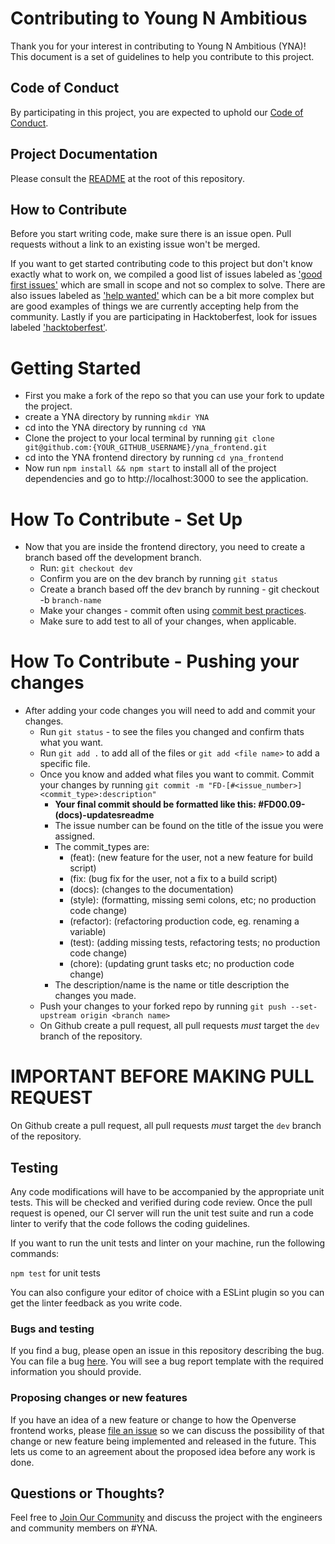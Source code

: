 # Contributing to Young N Ambitious

Thank you for your interest in contributing to Young N Ambitious (YNA)! This document is a set of guidelines to help you contribute to this project.

## Code of Conduct

By participating in this project, you are expected to uphold our [Code of Conduct](./CODE_OF_CONDUCT.md).

## Project Documentation

Please consult the [README](./README.md) at the root of this repository.

## How to Contribute

Before you start writing code, make sure there is an issue open. Pull requests without a link to an existing issue won't be merged.

If you want to get started contributing code to this project but don't know exactly what to work on, we compiled a good list of issues labeled as ['good first issues'](https://github.com/Young-N-Ambitious/yna_frontend/labels/good%20first%20issue) which are small in scope and not so complex to solve. There are also issues labeled as ['help wanted'](https://github.com/Young-N-Ambitious/yna_frontend/labels/help%20wanted) which can be a bit more complex but are good examples of things we are currently accepting help from the community. Lastly if you are participating in Hacktoberfest, look for issues labeled ['hacktoberfest'](https://github.com/Young-N-Ambitious/yna_frontend/labels/hacktoberfest).

# Getting Started

* First you make a fork of the repo so that you can use your fork to update the project. 
* create a YNA directory by running `mkdir YNA`
* cd into the YNA directory by running `cd YNA`
* Clone the project to your local terminal by running `git clone git@github.com:{YOUR_GITHUB_USERNAME}/yna_frontend.git`
* cd into the YNA frontend directory by running `cd yna_frontend`
* Now run `npm install && npm start` to install all of the project dependencies and go to http://localhost:3000 to see the application.

# How To Contribute - Set Up

* Now that you are inside the frontend directory, you need to create a branch based off the development branch.
    * Run: `git checkout dev` 
    * Confirm you are on the dev branch by running `git status`
    * Create a branch based off the dev branch by running - git checkout -b `branch-name`
    * Make your changes - commit often using [commit best practices][best_practices].
    * Make sure to add test to all of your changes, when applicable. 

[best_practices]: https://git-scm.com/book/en/v2/Distributed-Git-Contributing-to-a-Project#_commit_guidelines


# How To Contribute - Pushing your changes

* After adding your code changes you will need to add and commit your changes.
   * Run `git status` - to see the files you changed and confirm thats what you want.
   * Run `git add .` to add all of the files or `git add <file name>` to add a specific file.
   * Once you know and added what files you want to commit. Commit your changes by running `git commit -m "FD-[#<issue_number>]<commit_type>:description"`
        * **Your final commit should be formatted like this: #FD00.09-(docs)-updatesreadme**
        * The issue number can be found on the title of the issue you were assigned.
        * The commit_types are:
             * (feat): (new feature for the user, not a new feature for build script)
             * (fix: (bug fix for the user, not a fix to a build script)
             * (docs): (changes to the documentation)
             * (style): (formatting, missing semi colons, etc; no production code change)
             * (refactor): (refactoring production code, eg. renaming a variable)
             * (test): (adding missing tests, refactoring tests; no production code change)
             * (chore): (updating grunt tasks etc; no production code change)
        *  The description/name is the name or title description the changes you made.
   * Push your changes to your forked repo by running `git push --set-upstream origin <branch name>`
   * On Github create a pull request, all pull requests _must_ target the `dev` branch of the
   repository.

# IMPORTANT BEFORE MAKING PULL REQUEST 
On Github create a pull request, all pull requests _must_ target the `dev` branch of the repository.


## Testing 
Any code modifications will have to be accompanied by the appropriate unit tests. This will be checked and verified during code review. Once the pull request is opened, our CI server will run the unit test suite and run a code linter to verify that the code follows the coding guidelines.

If you want to run the unit tests and linter on your machine, run the following commands:

`npm test` for unit tests

You can also configure your editor of choice with a ESLint plugin so you can get the linter feedback as you write code.


### Bugs and testing

If you find a bug, please open an issue in this repository describing the bug. You can file a bug [here](https://github.com/Young-N-Ambitious/issues/new?template=bug_report.md). You will see a bug report template with the required information you should provide.

### Proposing changes or new features

If you have an idea of a new feature or change to how the Openverse frontend works, please [file an issue](https://github.com/Young-N-Ambitious/issues/new?template=feature_request.md) so we can discuss the possibility of that change or new feature being implemented and released in the future. This lets us come to an agreement about the proposed idea before any work is done.


## Questions or Thoughts?

Feel free to [Join Our Community](https://docs.google.com/forms/d/e/1FAIpQLSfEHpF9H3U9yCzmUPEiac637mECOzXAqrr9AXuxuz48KUd1pQ/viewform) and discuss the project with the engineers and community members on #YNA.
